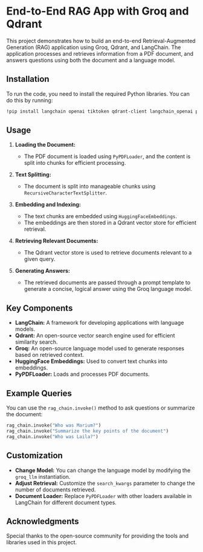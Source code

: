 # **End-to-End RAG App with Groq and Qdrant**

This project demonstrates how to build an end-to-end Retrieval-Augmented Generation (RAG) application using Groq, Qdrant, and LangChain. The application processes and retrieves information from a PDF document, and answers questions using both the document and a language model.

## **Installation**

To run the code, you need to install the required Python libraries. You can do this by running:

```bash
!pip install langchain openai tiktoken qdrant-client langchain_openai pypdf langchainhub langchain_community langchain-groq langchain-huggingface
```

## **Usage**

1. **Loading the Document:**
   - The PDF document is loaded using `PyPDFLoader`, and the content is split into chunks for efficient processing.

2. **Text Splitting:**
   - The document is split into manageable chunks using `RecursiveCharacterTextSplitter`.

3. **Embedding and Indexing:**
   - The text chunks are embedded using `HuggingFaceEmbeddings`.
   - The embeddings are then stored in a Qdrant vector store for efficient retrieval.

4. **Retrieving Relevant Documents:**
   - The Qdrant vector store is used to retrieve documents relevant to a given query.

5. **Generating Answers:**
   - The retrieved documents are passed through a prompt template to generate a concise, logical answer using the Groq language model.

## **Key Components**

- **LangChain:** A framework for developing applications with language models.
- **Qdrant:** An open-source vector search engine used for efficient similarity search.
- **Groq:** An open-source language model used to generate responses based on retrieved context.
- **HuggingFace Embeddings:** Used to convert text chunks into embeddings.
- **PyPDFLoader:** Loads and processes PDF documents.

## **Example Queries**

You can use the `rag_chain.invoke()` method to ask questions or summarize the document:

```python
rag_chain.invoke("Who was Marium?")
rag_chain.invoke("Summarize the key points of the document")
rag_chain.invoke("Who was Laila?")
```

## **Customization**

- **Change Model:** You can change the language model by modifying the `groq_llm` instantiation.
- **Adjust Retrieval:** Customize the `search_kwargs` parameter to change the number of documents retrieved.
- **Document Loader:** Replace `PyPDFLoader` with other loaders available in LangChain for different document types.

## **Acknowledgments**

Special thanks to the open-source community for providing the tools and libraries used in this project.
